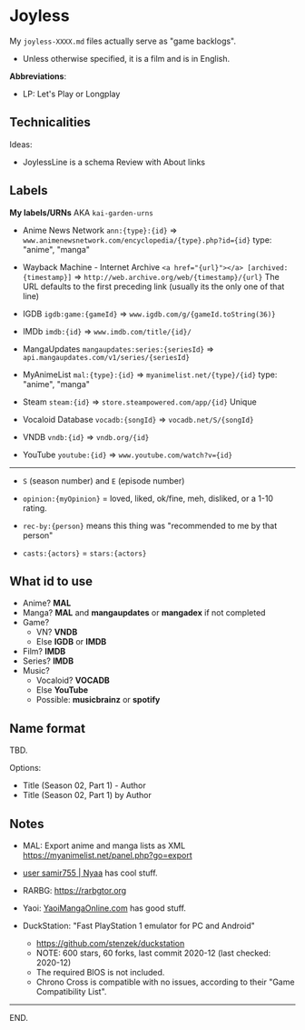 # Joyless

My `joyless-XXXX.md` files actually serve as "game backlogs".

- Unless otherwise specified, it is a film and is in English.

**Abbreviations**:
- LP: Let's Play or Longplay

## Technicalities
Ideas:
- JoylessLine is a schema Review with About links


Labels
-------

**My labels/URNs** AKA `kai-garden-urns`

- Anime News Network
    `ann:{type}:{id}` => `www.animenewsnetwork.com/encyclopedia/{type}.php?id={id}`
    type: "anime", "manga"

- Wayback Machine - Internet Archive
    `<a href="{url}"></a> [archived:{timestamp}]` => `http://web.archive.org/web/{timestamp}/{url}`
    The URL defaults to the first preceding link (usually its the only one of that line)

- IGDB
    `igdb:game:{gameId}` => `www.igdb.com/g/{gameId.toString(36)}`

- IMDb
    `imdb:{id}` => `www.imdb.com/title/{id}/`

- MangaUpdates
    `mangaupdates:series:{seriesId}` => `api.mangaupdates.com/v1/series/{seriesId}`

- MyAnimeList
    `mal:{type}:{id}` => `myanimelist.net/{type}/{id}`
    type: "anime", "manga"

- Steam
    `steam:{id}` => `store.steampowered.com/app/{id}`
    Unique

- Vocaloid Database
    `vocadb:{songId}` => `vocadb.net/S/{songId}`

- VNDB
    `vndb:{id}` => `vndb.org/{id}`

- YouTube
    `youtube:{id}` => `www.youtube.com/watch?v={id}`

---

- `S` (season number) and `E` (episode number)

- `opinion:{myOpinion}` = loved, liked, ok/fine, meh, disliked, or a 1-10 rating.

- `rec-by:{person}` means this thing was "recommended to me by that person"

- `casts:{actors}` = `stars:{actors}`


What id to use
---------------

- Anime? **MAL**
- Manga? **MAL** and **mangaupdates** or **mangadex** if not completed
- Game?
    - VN? **VNDB**
    - Else **IGDB** or **IMDB**
- Film? **IMDB**
- Series? **IMDB**
- Music?
    - Vocaloid? **VOCADB**
    - Else **YouTube**
    - Possible: **musicbrainz** or **spotify**


Name format
------------
TBD.

Options:
- Title (Season 02, Part 1) - Author
- Title (Season 02, Part 1) by Author


Notes
------

- MAL: Export anime and manga lists as XML https://myanimelist.net/panel.php?go=export

- [user samir755 | Nyaa](https://nyaa.si/user/samir755) has cool stuff.

- RARBG: https://rarbgtor.org

- Yaoi: [YaoiMangaOnline.com](https://yaoimangaonline.com) has good stuff.

- DuckStation: "Fast PlayStation 1 emulator for PC and Android"
  * https://github.com/stenzek/duckstation
  * NOTE: 600 stars, 60 forks, last commit 2020-12 (last checked: 2020-12)
  * The required BIOS is not included.
  * Chrono Cross is compatible with no issues, according to their "Game Compatibility List".

---

END.
